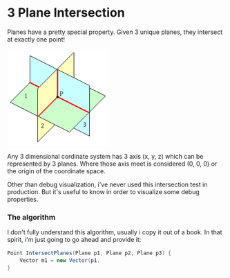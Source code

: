 # 3 Plane Intersection

Planes have a pretty special property. Given 3 unique planes, they intersect at exactly one point!

![SAMPLE](3plane_int.gif)

Any 3 dimensional cordinate system has 3 axis (x, y, z) which can be represented by 3 planes. Where those axis meet is considered (0, 0, 0) or the origin of the coordinate space.

Other than debug visualization, i've never used this intersection test in production. But it's useful to know in order to visualize some debug properties.

### The algorithm

I don't fully understand this algorithm, usually i copy it out of a book. In that spirit, i'm just going to go ahead and provide it:

```cs
Point IntersectPlanes(Plane p1, Plane p2, Plane p3) {
    Vector m1 = new Vector(p1.
}
```